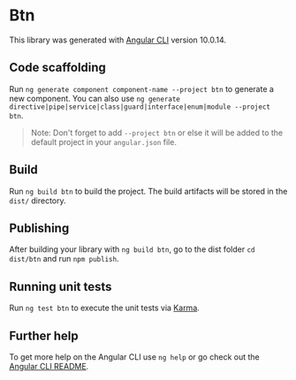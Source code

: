 # Btn

This library was generated with [Angular CLI](https://github.com/angular/angular-cli) version 10.0.14.

## Code scaffolding

Run `ng generate component component-name --project btn` to generate a new component. You can also use `ng generate directive|pipe|service|class|guard|interface|enum|module --project btn`.
> Note: Don't forget to add `--project btn` or else it will be added to the default project in your `angular.json` file. 

## Build

Run `ng build btn` to build the project. The build artifacts will be stored in the `dist/` directory.

## Publishing

After building your library with `ng build btn`, go to the dist folder `cd dist/btn` and run `npm publish`.

## Running unit tests

Run `ng test btn` to execute the unit tests via [Karma](https://karma-runner.github.io).

## Further help

To get more help on the Angular CLI use `ng help` or go check out the [Angular CLI README](https://github.com/angular/angular-cli/blob/master/README.md).
